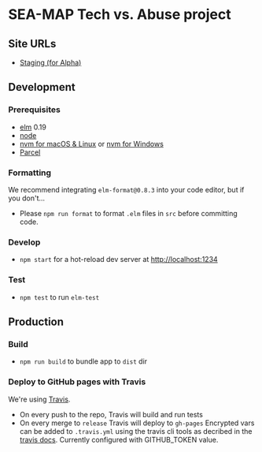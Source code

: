 # SEA-MAP Tech vs. Abuse project

## Site URLs

- [Staging (for Alpha)](http://neontribe.github.io/sea-map)

## Development

### Prerequisites

- [elm](http://elm-lang.org/) 0.19
- [node](https://nodejs.org/)
- [nvm for macOS & Linux](https://github.com/nvm-sh/nvm) or [nvm for Windows](https://github.com/coreybutler/nvm-windows)
- [Parcel](https://parceljs.org)

### Formatting

We recommend integrating `elm-format@0.8.3` into your code editor, but if you don't...

- Please `npm run format` to format `.elm` files in `src` before committing code.

### Develop

- `npm start` for a hot-reload dev server at [http://localhost:1234](http://localhost:1234/)

### Test

- `npm test` to run `elm-test`

## Production

### Build

- `npm run build` to bundle app to `dist` dir

### Deploy to GitHub pages with Travis

We're using [Travis](https://travis-ci.org).

- On every push to the repo, Travis will build and run tests
- On every merge to `release` Travis will deploy to `gh-pages`
Encrypted vars can be added to `.travis.yml` using the travis cli tools as decribed in the [travis docs](https://docs.travis-ci.com/user/encryption-keys/#usage).
Currently configured with GITHUB_TOKEN value.
